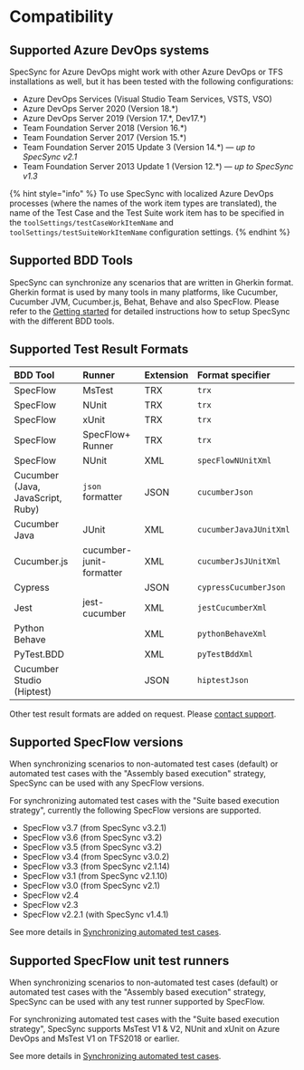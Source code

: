 # Compatibility

## Supported Azure DevOps systems  <a id="supported-tfs-systems"></a>

SpecSync for Azure DevOps might work with other Azure DevOps or TFS installations as well, but it has been tested with the following configurations:

* Azure DevOps Services \(Visual Studio Team Services, VSTS, VSO\)
* Azure DevOps Server 2020 \(Version 18.\*\)
* Azure DevOps Server 2019 \(Version 17.\*, Dev17.\*\)
* Team Foundation Server 2018 \(Version 16.\*\)
* Team Foundation Server 2017 \(Version 15.\*\)
* Team Foundation Server 2015 Update 3 \(Version 14.\*\) — _up to SpecSync v2.1_
* Team Foundation Server 2013 Update 1 \(Version 12.\*\) — _up to SpecSync v1.3_

{% hint style="info" %}
To use SpecSync with localized Azure DevOps processes \(where the names of the work item types are translated\), the name of the Test Case and the Test Suite work item has to be specified in the  `toolSettings/testCaseWorkItemName` and `toolSettings/testSuiteWorkItemName` configuration settings.
{% endhint %}

## Supported BDD Tools

SpecSync can synchronize any scenarios that are written in Gherkin format. Gherkin format is used by many tools in many platforms, like Cucumber, Cucumber JVM, Cucumber.js, Behat, Behave and also SpecFlow. Please refer to the [Getting started](../getting-started/) for detailed instructions how to setup SpecSync with the different BDD tools.

## Supported Test Result Formats

| BDD Tool | Runner | Extension | Format specifier |
| :--- | :--- | :--- | :--- |
| SpecFlow | MsTest | TRX | `trx` |
| SpecFlow | NUnit | TRX | `trx` |
| SpecFlow | xUnit | TRX | `trx` |
| SpecFlow | SpecFlow+ Runner | TRX | `trx` |
| SpecFlow | NUnit | XML | `specFlowNUnitXml` |
| Cucumber \(Java, JavaScript, Ruby\) | `json` formatter | JSON | `cucumberJson` |
| Cucumber Java | JUnit | XML | `cucumberJavaJUnitXml` |
| Cucumber.js | cucumber-junit-formatter | XML | `cucumberJsJUnitXml` |
| Cypress |  | JSON | `cypressCucumberJson` |
| Jest | jest-cucumber | XML | `jestCucumberXml` |
| Python Behave |  | XML | `pythonBehaveXml` |
| PyTest.BDD |  | XML | `pyTestBddXml` |
| Cucumber Studio \(Hiptest\) |  | JSON | `hiptestJson` |

Other test result formats are added on request. Please [contact support](../contact/specsync-support.md).

## Supported SpecFlow versions  <a id="supported-specflow-versions"></a>

When synchronizing scenarios to non-automated test cases \(default\) or automated test cases with the "Assembly based execution" strategy, SpecSync can be used with any SpecFlow versions.

For synchronizing automated test cases with the "Suite based execution strategy", currently the following SpecFlow versions are supported.

* SpecFlow v3.7 \(from SpecSync v3.2.1\)
* SpecFlow v3.6 \(from SpecSync v3.2\)
* SpecFlow v3.5 \(from SpecSync v3.2\)
* SpecFlow v3.4 \(from SpecSync v3.0.2\)
* SpecFlow v3.3 \(from SpecSync v2.1.14\)
* SpecFlow v3.1 \(from SpecSync v2.1.10\)
* SpecFlow v3.0 \(from SpecSync v2.1\)
* SpecFlow v2.4
* SpecFlow v2.3
* SpecFlow v2.2.1 \(with SpecSync v1.4.1\)

See more details in [Synchronizing automated test cases](../important-concepts/synchronizing-automated-test-cases.md).

## Supported SpecFlow unit test runners

When synchronizing scenarios to non-automated test cases \(default\) or automated test cases with the "Assembly based execution" strategy, SpecSync can be used with any test runner supported by SpecFlow.

For synchronizing automated test cases with the "Suite based execution strategy", SpecSync supports MsTest V1 & V2, NUnit and xUnit on Azure DevOps and MsTest V1 on TFS2018 or earlier.

See more details in [Synchronizing automated test cases](../important-concepts/synchronizing-automated-test-cases.md).

